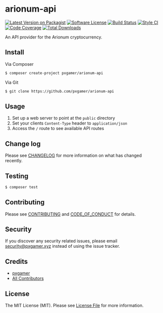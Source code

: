 # arionum-api

[![Latest Version on Packagist][ico-version]][link-packagist]
[![Software License][ico-license]](LICENSE.md)
[![Build Status][ico-travis]][link-travis]
[![Style CI][ico-styleci]][link-styleci]
[![Code Coverage][ico-code-quality]][link-code-quality]
[![Total Downloads][ico-downloads]][link-downloads]

An API provider for the Arionum cryptocurrency.

## Install

Via Composer

```bash
$ composer create-project pxgamer/arionum-api
```

Via Git

```bash
$ git clone https://github.com/pxgamer/arionum-api
```

## Usage

1. Set up a web server to point at the `public` directory
1. Set your clients `Content-Type` header to `application/json`
1. Access the `/` route to see available API routes

## Change log

Please see [CHANGELOG](CHANGELOG.md) for more information on what has changed recently.

## Testing

```bash
$ composer test
```

## Contributing

Please see [CONTRIBUTING](.github/CONTRIBUTING.md) and [CODE_OF_CONDUCT](.github/CODE_OF_CONDUCT.md) for details.

## Security

If you discover any security related issues, please email security@pxgamer.xyz instead of using the issue tracker.

## Credits

- [pxgamer][link-author]
- [All Contributors][link-contributors]

## License

The MIT License (MIT). Please see [License File](LICENSE.md) for more information.

[ico-version]: https://img.shields.io/packagist/v/pxgamer/arionum-api.svg?style=flat-square
[ico-license]: https://img.shields.io/badge/license-MIT-brightgreen.svg?style=flat-square
[ico-travis]: https://img.shields.io/travis/pxgamer/arionum-api/master.svg?style=flat-square
[ico-styleci]: https://styleci.io/repos/162284788/shield
[ico-code-quality]: https://img.shields.io/codecov/c/github/pxgamer/arionum-api.svg?style=flat-square
[ico-downloads]: https://img.shields.io/packagist/dt/pxgamer/arionum-api.svg?style=flat-square

[link-packagist]: https://packagist.org/packages/pxgamer/arionum-api
[link-travis]: https://travis-ci.com/pxgamer/arionum-api
[link-styleci]: https://styleci.io/repos/162284788
[link-code-quality]: https://codecov.io/gh/pxgamer/arionum-api
[link-downloads]: https://packagist.org/packages/pxgamer/arionum-api
[link-author]: https://github.com/pxgamer
[link-contributors]: ../../contributors
